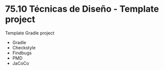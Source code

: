 # 75.10 Técnicas de Diseño - Template project


Template Gradle project

* Gradle
* Checkstyle
* Findbugs
* PMD
* JaCoCo

